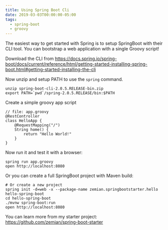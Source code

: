 ```yaml
---
title: Using Spring Boot Cli
date: 2019-03-03T00:00:00-05:00
tags:
  - spring-boot
  - groovy
---
```


The easiest way to get started with Spring is to setup SpringBoot with
their CLI tool. You can bootstrap a web application with a single Groovy
script!

Download the CLI from
<https://docs.spring.io/spring-boot/docs/current/reference/html/getting-started-installing-spring-boot.html#getting-started-installing-the-cli>

Now unzip and setup PATH to use the `spring` command.

    unzip spring-boot-cli-2.0.5.RELEASE-bin.zip
    export PATH=`pwd`/spring-2.0.5.RELEASE/bin:$PATH

Create a simple groovy app script

    // file: app.groovy
    @RestController
    class HelloApp {
        @RequestMapping("/")
        String home() {
            return "Hello World!"
        }
    }

Now run it and test it with a browser:

    spring run app.groovy
    open http://localhost:8080

Or you can create a full SpringBoot project with Maven build:

    # Or create a new project
    spring init -d=web -x --package-name zemian.springbootstarter.hello hello-spring-boot
    cd hello-spring-boot
    ./mvnw spring-boot:run
    open http://localhost:8080

You can learn more from my starter project:
<https://github.com/zemian/spring-boot-starter>
